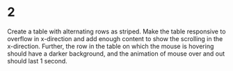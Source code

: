 # 2
Create a table with alternating rows as striped. Make the table responsive to overflow in x-direction and add enough content to show the scrolling in the x-direction. Further, the row in the table on which the mouse is hovering should have a darker background, and the animation of mouse over and out should last 1 second.

